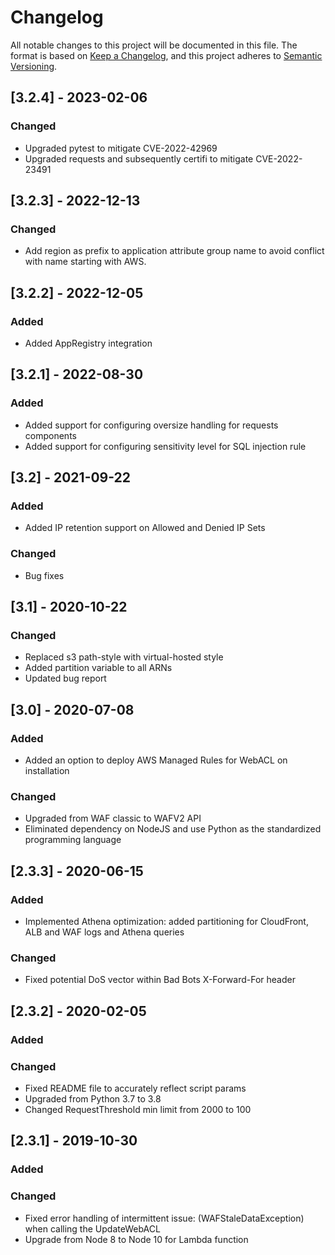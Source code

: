 # Changelog
All notable changes to this project will be documented in this file.
The format is based on [Keep a Changelog](https://keepachangelog.com/en/1.0.0/),
and this project adheres to [Semantic Versioning](https://semver.org/spec/v2.0.0.html).

## [3.2.4] - 2023-02-06
### Changed
- Upgraded pytest to mitigate CVE-2022-42969
- Upgraded requests and subsequently certifi to mitigate CVE-2022-23491
## [3.2.3] - 2022-12-13
### Changed
- Add region as prefix to application attribute group name to avoid conflict with name starting with AWS.
## [3.2.2] - 2022-12-05
### Added
- Added AppRegistry integration
## [3.2.1] - 2022-08-30
### Added
- Added support for configuring oversize handling for requests components
- Added support for configuring sensitivity level for SQL injection rule 
## [3.2] - 2021-09-22
### Added
- Added IP retention support on Allowed and Denied IP Sets
### Changed
- Bug fixes
## [3.1] - 2020-10-22
### Changed
- Replaced s3 path-style with virtual-hosted style
- Added partition variable to all ARNs
- Updated bug report
## [3.0] - 2020-07-08
### Added
- Added an option to deploy AWS Managed Rules for WebACL on installation
### Changed
- Upgraded from WAF classic to WAFV2 API
- Eliminated dependency on NodeJS and use Python as the standardized programming language
## [2.3.3] - 2020-06-15
### Added
- Implemented Athena optimization: added partitioning for CloudFront, ALB and WAF logs and Athena queries
### Changed
- Fixed potential DoS vector within Bad Bots X-Forward-For header
## [2.3.2] - 2020-02-05
### Added
### Changed
- Fixed README file to accurately reflect script params
- Upgraded from Python 3.7 to 3.8
- Changed RequestThreshold min limit from 2000 to 100
## [2.3.1] - 2019-10-30
### Added
### Changed
- Fixed error handling of intermittent issue: (WAFStaleDataException) when calling the UpdateWebACL
- Upgrade from Node 8 to Node 10 for Lambda function
